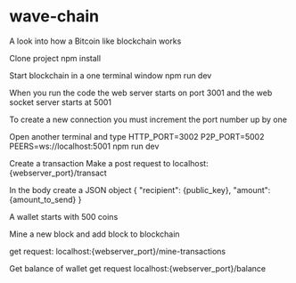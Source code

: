 # wave-chain

A look into how a Bitcoin like blockchain works

Clone project
npm install

Start blockchain in a one terminal window
npm run dev

When you run the code the web server starts on port 3001 and the
web socket server starts at 5001

To create a new connection you must increment the port number up by one

Open another terminal and type
HTTP_PORT=3002 P2P_PORT=5002 PEERS=ws://localhost:5001 npm run dev

Create a transaction
Make a post request to localhost:{webserver_port}/transact

In the body create a JSON object
{
"recipient": {public_key},
"amount": {amount_to_send}
}

A wallet starts with 500 coins

Mine a new block and add block to blockchain

get request: localhost:{webserver_port}/mine-transactions

Get balance of wallet
get request localhost:{webserver_port}/balance
